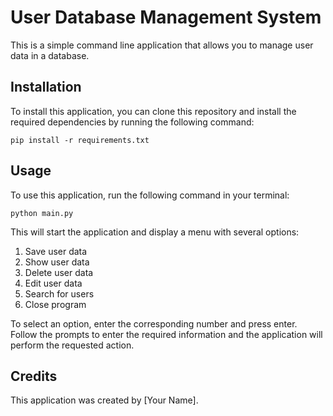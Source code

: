 # User Database Management System

This is a simple command line application that allows you to manage user data in a database.

## Installation

To install this application, you can clone this repository and install the required dependencies by running the following command:

```
pip install -r requirements.txt
```

## Usage

To use this application, run the following command in your terminal:

```
python main.py
```

This will start the application and display a menu with several options:

1. Save user data
2. Show user data
3. Delete user data
4. Edit user data
5. Search for users
6. Close program

To select an option, enter the corresponding number and press enter. Follow the prompts to enter the required information and the application will perform the requested action.

## Credits

This application was created by [Your Name].

